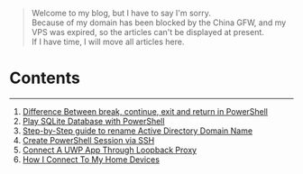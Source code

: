 > Welcome to my blog, but I have to say I'm sorry.  
> Because of my domain has been blocked by the China GFW, and my VPS was expired, so the articles can't be displayed at present.  
> If I have time, I will move all articles here.

# Contents
---
1.  [Difference Between break, continue, exit and return in PowerShell](/pwsh/Difference-Between-break-continue-exit-return-PowerShell)
2.  [Play SQLite Database with PowerShell](/misc/play-sqlite-database-with-powershell)
3.  [Step-by-Step guide to rename Active Directory Domain Name](/ad/Step-by-Step%20guide%20to%20rename%20Active%20Directory%20Domain%20Name)
4.  [Create PowerShell Session via SSH](/win/create-powershell-session-via-ssh)
5.  [Connect A UWP App Through Loopback Proxy](/win/connect-a-uwp-app-through-loopback-proxy)
6.  [How I Connect To My Home Devices](/misc/how-i-connect-to-my-home-devices)